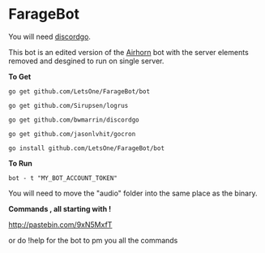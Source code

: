 # FarageBot
You will need [discordgo](https://github.com/bwmarrin/discordgo).

This bot is an edited version of the [Airhorn](https://github.com/hammerandchisel/airhornbot) bot with the server elements removed and desgined to run on single server. 

**To Get**

```
go get github.com/LetsOne/FarageBot/bot

go get github.com/Sirupsen/logrus
 
go get github.com/bwmarrin/discordgo

go get github.com/jasonlvhit/gocron

go install github.com/LetsOne/FarageBot/bot

```

**To Run**

```
bot - t "MY_BOT_ACCOUNT_TOKEN" 
```
You will need to move the "audio" folder into the same place as the binary.

**Commands , all starting with !** 

http://pastebin.com/9xN5MxfT

or do !help for the bot to pm you all the commands
